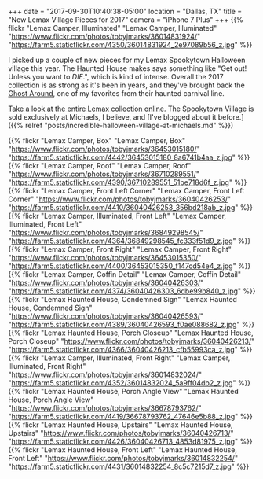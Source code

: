+++
date = "2017-09-30T10:40:38-05:00"
location = "Dallas, TX"
title = "New Lemax Village Pieces for 2017"
camera = "iPhone 7 Plus"
+++
{{% flickr "Lemax Camper, Illuminated"
           "Lemax Camper, Illuminated"
           "https://www.flickr.com/photos/tobyjmarks/36014831924/"
           "https://farm5.staticflickr.com/4350/36014831924_2e97089b56_z.jpg" %}}
<!--more-->

I picked up a couple of new pieces for my Lemax Spookytown Halloween village this year. The Haunted House makes says something like "Get out! Unless you want to _DIE_.", which is kind of intense. Overall the 2017 collection is as strong as it's been in years, and they've brought back the [Ghost Around](http://www.lemaxcollection.com/information/collectors/product-exclusives/michaels/ghost-around), one of my favorites from their haunted carnival line.

[Take a look at the entire Lemax collection online.](http://www.lemaxcollection.com/villages/spooky-town/sights-and-sounds) The Spookytown Village is sold exclusively at Michaels, I believe, and [I've blogged about it before.]({{% relref "posts/incredible-halloween-village-at-michaels.md" %}})

{{% flickr "Lemax Camper, Box"
           "Lemax Camper, Box"
           "https://www.flickr.com/photos/tobyjmarks/36453015180/"
           "https://farm5.staticflickr.com/4442/36453015180_8a6741b4aa_z.jpg" %}}
{{% flickr "Lemax Camper, Roof"
           "Lemax Camper, Roof"
           "https://www.flickr.com/photos/tobyjmarks/36710289551/"
           "https://farm5.staticflickr.com/4390/36710289551_51be718d6f_z.jpg" %}}
{{% flickr "Lemax Camper, Front Left Corner"
           "Lemax Camper, Front Left Corner"
           "https://www.flickr.com/photos/tobyjmarks/36040426253/"
           "https://farm5.staticflickr.com/4410/36040426253_356bd218ab_z.jpg" %}}
{{% flickr "Lemax Camper, Illuminated, Front Left"
           "Lemax Camper, Illuminated, Front Left"
           "https://www.flickr.com/photos/tobyjmarks/36849298545/"
           "https://farm5.staticflickr.com/4364/36849298545_fc333f51d9_z.jpg" %}}
{{% flickr "Lemax Camper, Front Right"
           "Lemax Camper, Front Right"
           "https://www.flickr.com/photos/tobyjmarks/36453015350/"
           "https://farm5.staticflickr.com/4400/36453015350_f147cd54e4_z.jpg" %}}
{{% flickr "Lemax Camper, Coffin Detail"
           "Lemax Camper, Coffin Detail"
           "https://www.flickr.com/photos/tobyjmarks/36040426303/"
           "https://farm5.staticflickr.com/4374/36040426303_6dbe99b840_z.jpg" %}}
{{% flickr "Lemax Haunted House, Condemned Sign"
           "Lemax Haunted House, Condemned Sign"
           "https://www.flickr.com/photos/tobyjmarks/36040426593/"
           "https://farm5.staticflickr.com/4389/36040426593_f0ae088682_z.jpg" %}}
{{% flickr "Lemax Haunted House, Porch Closeup"
           "Lemax Haunted House, Porch Closeup"
           "https://www.flickr.com/photos/tobyjmarks/36040426213/"
           "https://farm5.staticflickr.com/4366/36040426213_cfb55993ca_z.jpg" %}}
{{% flickr "Lemax Camper, Illuminated, Front Right"
           "Lemax Camper, Illuminated, Front Right"
           "https://www.flickr.com/photos/tobyjmarks/36014832024/"
           "https://farm5.staticflickr.com/4352/36014832024_5a9ff04db2_z.jpg" %}}
{{% flickr "Lemax Haunted House, Porch Angle View"
           "Lemax Haunted House, Porch Angle View"
           "https://www.flickr.com/photos/tobyjmarks/36678793762/"
           "https://farm5.staticflickr.com/4419/36678793762_47646e5b88_z.jpg" %}}
{{% flickr "Lemax Haunted House, Upstairs"
           "Lemax Haunted House, Upstairs"
           "https://www.flickr.com/photos/tobyjmarks/36040426713/"
           "https://farm5.staticflickr.com/4426/36040426713_4853d81975_z.jpg" %}}
{{% flickr "Lemax Haunted House, Front Left"
           "Lemax Haunted House, Front Left"
           "https://www.flickr.com/photos/tobyjmarks/36014832254/"
           "https://farm5.staticflickr.com/4431/36014832254_8c5c7215d7_z.jpg" %}}
